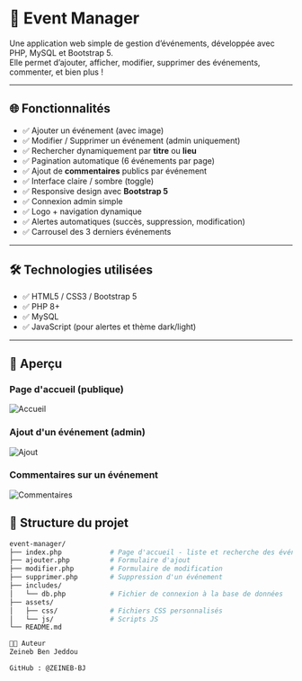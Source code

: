 # 🎉 Event Manager

Une application web simple de gestion d’événements, développée avec PHP, MySQL et Bootstrap 5.  
Elle permet d’ajouter, afficher, modifier, supprimer des événements, commenter, et bien plus !

---

## 🌐 Fonctionnalités

- ✅ Ajouter un événement (avec image)
- ✅ Modifier / Supprimer un événement (admin uniquement)
- ✅ Rechercher dynamiquement par **titre** ou **lieu**
- ✅ Pagination automatique (6 événements par page)
- ✅ Ajout de **commentaires** publics par événement
- ✅ Interface claire / sombre (toggle)
- ✅ Responsive design avec **Bootstrap 5**
- ✅ Connexion admin simple
- ✅ Logo + navigation dynamique
- ✅ Alertes automatiques (succès, suppression, modification)
- ✅ Carrousel des 3 derniers événements

---

## 🛠️ Technologies utilisées

- ✅ HTML5 / CSS3 / Bootstrap 5
- ✅ PHP 8+
- ✅ MySQL
- ✅ JavaScript (pour alertes et thème dark/light)

---

## 📸 Aperçu

### Page d'accueil (publique)

![Accueil](assets/capture-accueil.png)

### Ajout d'un événement (admin)

![Ajout](assets/capture-ajout.png)

### Commentaires sur un événement

![Commentaires](assets/capture-commentaires.png)

## 📁 Structure du projet

```bash
event-manager/
├── index.php            # Page d'accueil - liste et recherche des événements
├── ajouter.php          # Formulaire d'ajout
├── modifier.php         # Formulaire de modification
├── supprimer.php        # Suppression d'un événement
├── includes/
│   └── db.php           # Fichier de connexion à la base de données
├── assets/
│   ├── css/             # Fichiers CSS personnalisés
│   └── js/              # Scripts JS
└── README.md

👩‍💻 Auteur
Zeineb Ben Jeddou

GitHub : @ZEINEB-BJ


```

